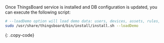 
Once ThingsBoard service is installed and DB configuration is updated, you can execute the following script:

```bash
# --loadDemo option will load demo data: users, devices, assets, rules, widgets.
sudo /usr/share/thingsboard/bin/install/install.sh --loadDemo
```
{: .copy-code}

